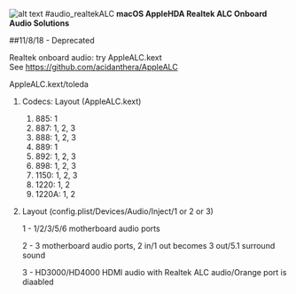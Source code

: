 ![alt text](https://github.com/toleda/audio_RealtekALC/blob/master/sound.jpeg)
#audio_realtekALC
**macOS AppleHDA Realtek ALC Onboard Audio Solutions**

##11/8/18 - Deprecated

Realtek onboard audio: try AppleALC.kext  
See https://github.com/acidanthera/AppleALC

AppleALC.kext/toleda

1.  Codecs: Layout (AppleALC.kext)
    1.  885: 1
    4.  887: 1, 2, 3
    5.  888: 1, 2, 3
    6.  889: 1
    7.  892: 1, 2, 3
    8.  898: 1, 2, 3
    9.  1150: 1, 2, 3
    10. 1220: 1, 2
    11. 1220A: 1, 2

2.  Layout (config.plist/Devices/Audio/Inject/1 or 2 or 3)
    
    1 - 1/2/3/5/6 motherboard audio ports

    2 - 3 motherboard audio ports, 2 in/1 out becomes 3 out/5.1 surround sound

    3 - HD3000/HD4000 HDMI audio with Realtek ALC audio/Orange port is diaabled


